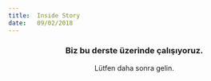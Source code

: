 ```yaml
---
title:  Inside Story
date:   09/02/2018
---
```


### <center>Biz bu derste üzerinde çalışıyoruz.</center>
<center>Lütfen daha sonra gelin.</center>